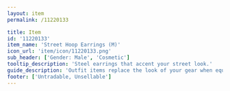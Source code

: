 ```yaml
---
layout: item
permalink: /11220133

title: Item
id: '11220133'
item_name: 'Street Hoop Earrings (M)'
icon_url: 'item/icon/11220133.png'
sub_header: ['Gender: Male', 'Cosmetic']
tooltip_description: 'Steel earrings that accent your street look.'
guide_description: 'Outfit items replace the look of your gear when equipped.'
footer: ['Untradable, Unsellable']
---
```

